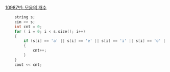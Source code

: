 [10987번: 모음의 개수](https://www.acmicpc.net/problem/10987)

```cpp
	string s;
	cin >> s;
	int cnt = 0;
	for ( i = 0; i < s.size(); i++)
	{
		if (s[i] == 'a' || s[i] == 'e' || s[i] == 'i' || s[i] == 'o' || s[i] == 'u')
		{
			cnt++;
		}
	}
	cout << cnt;
```
